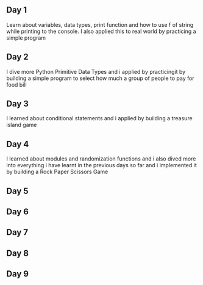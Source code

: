 ## Day 1
Learn about variables, data types, print function and how to use f of string while printing to the console. I also applied this to real world by practicing a simple program

## Day 2
I dive more Python Primitive Data Types and i applied by practicingit by building a simple program to select how much a group of people to pay for food bill

## Day 3
I learned about conditional statements and i applied by building a treasure island game

## Day 4
I learned about modules and randomization functions and i also dived more into everything i have learnt in the previous days so far and i implemented it by building a Rock Paper Scissors Game

## Day 5

## Day 6

## Day 7

## Day 8

## Day 9